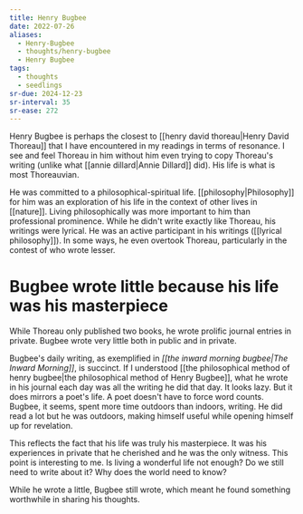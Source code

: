 ```yaml
---
title: Henry Bugbee
date: 2022-07-26
aliases:
  - Henry-Bugbee
  - thoughts/henry-bugbee
  - Henry Bugbee
tags:
  - thoughts
  - seedlings
sr-due: 2024-12-23
sr-interval: 35
sr-ease: 272
---
```

Henry Bugbee is perhaps the closest to [[henry david thoreau|Henry David Thoreau]] that I have encountered in my readings in terms of resonance. I see and feel Thoreau in him without him even trying to copy Thoreau's writing (unlike what [[annie dillard|Annie Dillard]] did). His life is what is most Thoreauvian.

He was committed to a philosophical-spiritual life. [[philosophy|Philosophy]] for him was an exploration of his life in the context of other lives in [[nature]]. Living philosophically was more important to him than professional prominence. While he didn't write exactly like Thoreau, his writings were lyrical. He was an active participant in his writings ([[lyrical philosophy]]). In some ways, he even overtook Thoreau, particularly in the contest of who wrote lesser.

# Bugbee wrote little because his life was his masterpiece

While Thoreau only published two books, he wrote prolific journal entries in private. Bugbee wrote very little both in public and in private.

Bugbee's daily writing, as exemplified in *[[the inward morning bugbee|The Inward Morning]]*, is succinct. If I understood [[the philosophical method of henry bugbee|the philosophical method of Henry Bugbee]], what he wrote in his journal each day was all the writing he did that day. It looks lazy. But it does mirrors a poet's life. A poet doesn't have to force word counts. Bugbee, it seems, spent more time outdoors than indoors, writing. He did read a lot but he was outdoors, making himself useful while opening himself up for revelation.

This reflects the fact that his life was truly his masterpiece. It was his experiences in private that he cherished and he was the only witness. This point is interesting to me. Is living a wonderful life not enough? Do we still need to write about it? Why does the world need to know?

While he wrote a little, Bugbee still wrote, which meant he found something worthwhile in sharing his thoughts.